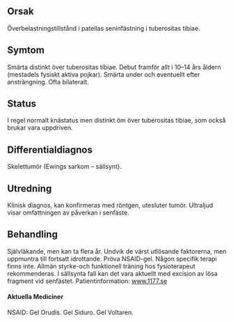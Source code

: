 ## Orsak

Överbelastningstillstånd i patellas seninfästning i tuberositas tibiae.

## Symtom

Smärta distinkt över tuberositas tibiae. Debut framför allt i 10–14 års åldern (mestadels fysiskt aktiva pojkar). Smärta under och eventuellt efter ansträngning. Ofta bilateralt.

## Status

I regel normalt knästatus men distinkt öm över tuberositas tibiae, som också brukar vara uppdriven.

## Differentialdiagnos

Skelettumör (Ewings sarkom – sällsynt).

## Utredning

Klinisk diagnos, kan konfirmeras med röntgen, utesluter tumör. Ultraljud visar omfattningen av påverkan i senfäste.

## Behandling

Självläkande, men kan ta flera år. Undvik de värst utlösande faktorerna, men uppmuntra till fortsatt idrottande. Pröva NSAID-gel. Någon specifik terapi finns inte. Allmän styrke-och funktionell träning hos fysioterapeut rekommenderas. I sällsynta fall kan det vara aktuellt med excision av lösa fragment vid senfästet.
Patientinformation: www.1177.se

#### Aktuella Mediciner

NSAID: Gel Orudis. Gel Siduro. Gel Voltaren.


